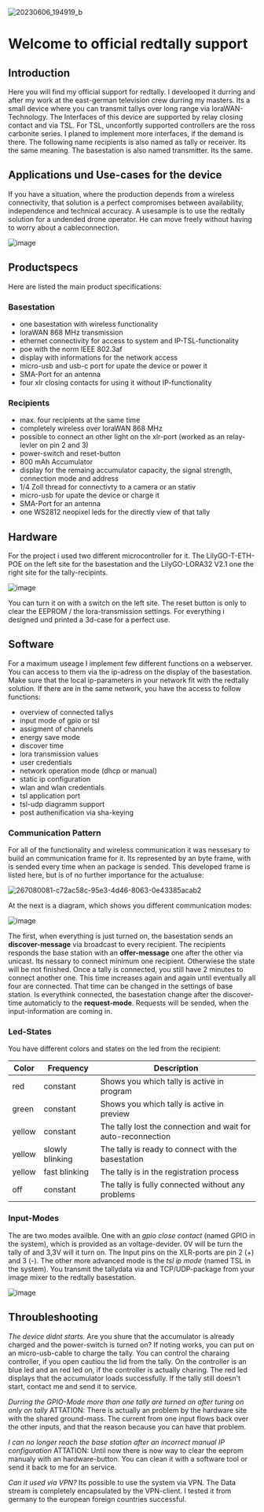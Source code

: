 ![20230606_194919_b](https://github.com/martinmmi/redtally_docs/assets/118231543/0474652b-cf89-4b5a-9664-0932fb9b4fd7)

# Welcome to official redtally support

## Introduction
Here you will find my official support for redtally. I develooped it durring and after my work at the east-german television crew durring my masters.
Its a small device where you can transmit tallys over long range via loraWAN-Technology. The Interfaces of this device are supported by relay closing contact and via TSL. For TSL, unconfortly supported controllers are the ross carbonite series. I planed to implement more interfaces, if the demand is there. The following name recipients is also named as tally or receiver. Its the same meaning. The basestation is also named transmitter. Its the same.

## Applications und Use-cases for the device
If you have a situation, where the production depends from a wireless connectivity, that solution is a perfect compromises between availability, independence and technical accuracy. A usesample is to use the redtally solution for a undended drone operator. He can move freely without having to worry about a cableconnection.

![image](https://github.com/martinmmi/redtally_docs/assets/118231543/e6170ac3-c57e-4a25-af0b-8f77c0a12d58)

## Productspecs
Here are listed the main product specifications:

### Basestation
- one basestation with wireless functionality
- loraWAN 868 MHz transmission
- ethernet connectivity for access to system and IP-TSL-functionality
- poe with the norm IEEE 802.3af
- display with informations for the network access
- micro-usb and usb-c port for upate the device or power it
- SMA-Port for an antenna
- four xlr closing contacts for using it without IP-functionality
  
### Recipients
- max. four recipients at the same time
- completely wireless over loraWAN 868 MHz 
- possible to connect an other light on the xlr-port (worked as an relay-levler on pin 2 and 3)
- power-switch and reset-button
- 800 mAh Accumulator
- display for the remaing accumulator capacity, the signal strength, connection mode and address
- 1/4 Zoll thread for connectivty to a camera or an stativ
- micro-usb for upate the device or charge it
- SMA-Port for an antenna
- one WS2812 neopixel leds for the directly view of that tally

## Hardware
For the project i used two different microcontroller for it. The LilyGO-T-ETH-POE on the left site for the basestation and the LilyGO-LORA32 V2.1 one the right site for the tally-recipints. 

![image](https://github.com/martinmmi/redtally_docs/assets/118231543/43e292a9-aa7e-4fd7-8a1d-74053a3c38d3)

You can turn it on with a switch on the left site. The reset button is only to clear the EEPROM / the lora-transmission settings. For everything i designed und printed a 3d-case for a perfect use. 

## Software
For a maximum useage I implement few different functions on a webserver. You can access to them via the ip-adress on the display of the basestation. Make sure that the local ip-parameters in your network fit with the redtally solution. If there are in the same network, you have the access to follow functions:
- overview of connected tallys
- input mode of gpio or tsl
- assigment of channels
- energy save mode
- discover time
- lora transmission values
- user credentials
- network operation mode (dhcp or manual)
- static ip configuration
- wlan and wlan credentials
- tsl application port
- tsl-udp diagramm support
- post authenification via sha-keying

### Communication Pattern
For all of the functionality and wireless communication it was nessesary to build an communication frame for it. Its represented by an byte frame, with is sended every time when an package is sended. This developed frame is listed here, 
but is of no further importance for the actualuse:

![267080081-c72ac58c-95e3-4d46-8063-0e43385acab2](https://github.com/martinmmi/redtally_docs/assets/118231543/c90e8972-6a0b-4e59-b042-50993a018540)

At the next is a diagram, which shows you different communication modes:

![image](https://github.com/martinmmi/redtally_docs/assets/118231543/eb5f3abf-4db6-4825-ad8c-441ccd8c2efd)

The first, when everything is just turned on, the basestation sends an **discover-message** via broadcast to every recipient. The recipients responds the base station with an **offer-message** one after the other via unicast. Its nessary to connect minimum one recipient. Otherwiese the state will be not finished. Once a tally is connected, you still have 2 minutes to connect another one. This time increases again and again until eventually all four are connected. That time can be changed in the settings of base station. Is everythink connected, the basestation change after the discover-time automaticly to the **request-mode**. Requests will be sended, when the input-information are coming in. 

### Led-States
You have different colors and states on the led from the recipient:

| Color | Frequency | Description |
| --- | --- | --- |
| red | constant | Shows you which tally is active in program |
| green | constant | Shows you which tally is active in preview |
| yellow | constant | The tally lost the connection and wait for auto-reconnection |
| yellow | slowly blinking | The tally is ready to connect with the basestation |
| yellow | fast blinking | The tally is in the registration process |
| off | constant | The tally is fully connected without any problems |

### Input-Modes
The are two modes availble. One with an *gpio close contact* (named GPIO in the system), which is provided as an voltage-devider. 0V will be turn the tally of and 3,3V will it turn on. The Input pins on the XLR-ports are pin 2 (+) and 3 (-). The other more advanced mode is the *tsl ip mode* (named TSL in the system). You transmit the tallydata via and TCP/UDP-package from your image mixer to the redtally basestation. 

![image](https://github.com/martinmmi/redtally_docs/assets/118231543/41909d93-b045-4c93-a177-2fe2b04aeaa6)


## Throubleshooting
*The device didnt starts.* Are you shure that the accumulator is already charged and the power-switch is turned on? If noting works, you can put on an micro-usb-cable to charge the tally. You can control the charaing controller, if you open cautiou the lid from the tally. On the controller is an blue led and an red led on, if the controller is actually charing. The red led displays that the accumulator loads successfully. If the tally still doesn't start, contact me and send it to service.

*Durring the GPIO-Mode more than one tally are turned on after turing on only on tally* ATTATION: There is actually an problem by the hardware site with the shared ground-mass. The current from one input flows back over the other inputs, and that the reason because you can have that problem.

*I can no longer reach the base station after an incorrect manual IP configuration* ATTATION: Until now there is now way to clear the eeprom manualy with an hardware-button. You can clean it with a software tool or send it back to me for an service.

*Can it used via VPN?* Its possible to use the system via VPN. The Data stream is completely encapsulated by the VPN-client. I tested it from germany to the european foreign countries successful.




